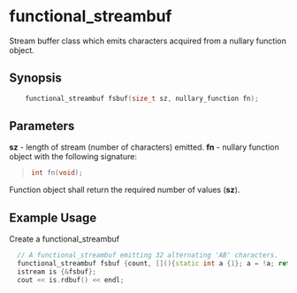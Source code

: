 # functional_streambuf

Stream buffer class which emits characters acquired from a nullary function object.

## Synopsis
```cpp
    functional_streambuf fsbuf(size_t sz, nullary_function fn);
```

## Parameters
__sz__ - length of stream (number of characters) emitted.
__fn__ - nullary function object with the following signature:
> ```cpp
> int fn(void);
> ```
Function object shall return the required number of values (__sz__).

## Example Usage
Create a functional_streambuf
```cpp
  // A functional_streambuf emitting 32 alternating 'AB' characters.
  functional_streambuf fsbuf {count, [](){static int a {1}; a = !a; return 'A'+ a;}};
  istream is {&fsbuf};
  cout << is.rdbuf() << endl;
```
